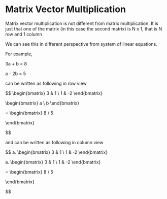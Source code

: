 # Matrix Vector Multiplication

Matrix vector multiplication is not different from matrix multiplication. It is just that one of the matrix (in this case the second matrix) is N x 1, that is N row and 1 column

We can see this in different perspective from system of linear equations.

For example,


3a + b = 8

a - 2b = 5

can be written as following in row view

$$
\begin{bmatrix}
3 & 1 \\
1 & -2
\end{bmatrix}

\begin{bmatrix}
a \\
b
\end{bmatrix}

=
\begin{bmatrix}
8 \\
5

\end{bmatrix}

$$

and can be written as following in column view

$$
a. \begin{bmatrix}
3 & 1 \\
1 & -2
\end{bmatrix}

a. \begin{bmatrix}
3 & 1 \\
1 & -2
\end{bmatrix}

=
\begin{bmatrix}
8 \\
5

\end{bmatrix}

$$